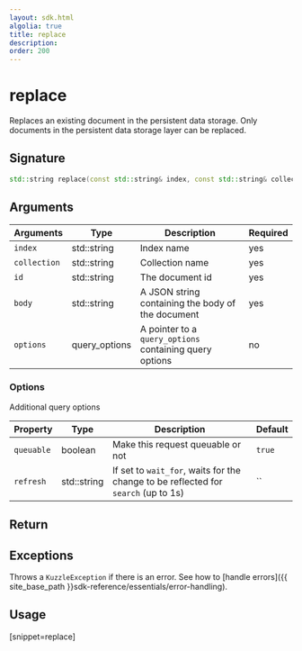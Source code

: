 ```yaml
---
layout: sdk.html
algolia: true
title: replace
description:
order: 200
---
```


# replace

Replaces an existing document in the persistent data storage.
Only documents in the persistent data storage layer can be replaced.

## Signature

```cpp
std::string replace(const std::string& index, const std::string& collection, const std::string& id, const std::string& body, query_options *options=nullptr)
```

## Arguments

| Arguments | Type | Description | Required |
| --- | --- | --- | --- |
| `index` | std::string | Index name | yes |
| `collection` | std::string | Collection name | yes |
| `id` | std::string | The document id | yes |
| `body` | std::string | A JSON string containing the body of the document | yes |
| `options` | query_options | A pointer to a `query_options` containing query options | no |

### Options

Additional query options

| Property   | Type    | Description                       | Default |
| ---------- | ------- | --------------------------------- | ------- |
| `queuable` | boolean | Make this request queuable or not | `true`  |
| `refresh` | std::string | If set to `wait_for`, waits for the change to be reflected for `search` (up to 1s) | `` |

## Return

## Exceptions

Throws a `KuzzleException` if there is an error. See how to [handle errors]({{ site_base_path }}sdk-reference/essentials/error-handling).

## Usage

[snippet=replace]
